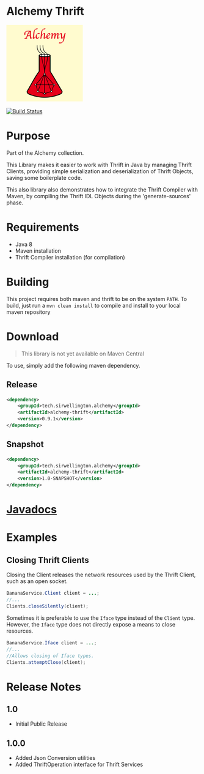 Alchemy Thrift
==============================================

[<img src="https://raw.githubusercontent.com/SirWellington/alchemy/develop/Graphics/Logo/Alchemy-Logo-v7-name.png" width="200">](https://github.com/SirWellington/alchemy)

[![Build Status](http://jenkins.sirwellington.tech/view/Alchemy/job/Alchemy%20Thrift/badge/icon)](http://jenkins.sirwellington.tech/view/Alchemy/job/Alchemy%20Thrift/)

# Purpose
Part of the Alchemy collection.

This Library makes it easier to work with Thrift in Java by managing Thrift Clients, providing simple serialization and deserialization of Thrift Objects, saving some boilerplate code.

This also library also demonstrates how to integrate the Thrift Compiler with Maven, by compiling the Thrift IDL Objects during the 'generate-sources' phase.

# Requirements

* Java 8
* Maven installation
* Thrift Compiler installation (for compilation)

# Building
This project requires both maven and thrift to be on the system `PATH`. To build, just run a `mvn clean install` to compile and install to your local maven repository


# Download

> This library is not yet available on Maven Central

To use, simply add the following maven dependency.

## Release
```xml
<dependency>
	<groupId>tech.sirwellington.alchemy</groupId>
	<artifactId>alchemy-thrift</artifactId>
	<version>0.9.1</version>
</dependency>
```

## Snapshot

```xml
<dependency>
	<groupId>tech.sirwellington.alchemy</groupId>
	<artifactId>alchemy-thrift</artifactId>
	<version>1.0-SNAPSHOT</version>
</dependency>
```


# [Javadocs](http://www.javadoc.io/doc/tech.sirwellington.alchemy/alchemy-thrift/)

# Examples

## Closing Thrift Clients
Closing the Client releases the network resources
used by the Thrift Client, such as an open socket.

```java
BananaService.Client client = ...;
//...
Clients.closeSilently(client);
```

Sometimes it is preferable to use the `Iface` type instead of the  `Client` type.
However, the `Iface` type does not directly expose a means to close resources.

```java
BananaService.Iface client = ...;
//...
//Allows closing of Iface types.
Clients.attemptClose(client);
```


# Release Notes

## 1.0
+ Initial Public Release

## 1.0.0
+ Added Json Conversion utilities
+ Added ThriftOperation interface for Thrift Services
